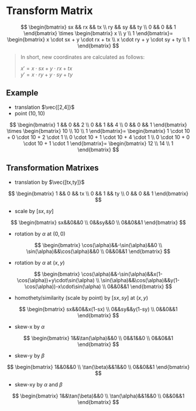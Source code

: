 # Transform Matrix

$$
\begin{bmatrix}
sx && rx && tx
\\
ry && sy && ty
\\
0 && 0 && 1
\end{bmatrix}
\times
\begin{bmatrix}
x
\\
y
\\
1
\end{bmatrix}=
\begin{bmatrix}
x \cdot sx + y \cdot rx + tx
\\
x \cdot ry + y \cdot sy + ty
\\
1
\end{bmatrix}
$$

> In short, new coordinates are calculated as follows:
>   
> $x' = x \cdot sx + y \cdot rx + tx$  
> $y' = x \cdot ry + y \cdot sy + ty$

## Example

- translation $\vec{[2,4]}$
- point $(10,10)$

$$
\begin{bmatrix}
1 && 0 && 2
\\
0 && 1 && 4
\\
0 && 0 && 1
\end{bmatrix}
\times
\begin{bmatrix}
10
\\
10
\\
1
\end{bmatrix}=
\begin{bmatrix}
1 \cdot 10 + 0 \cdot 10 + 2 \cdot 1
\\
0 \cdot 10 + 1 \cdot 10 + 4 \cdot 1
\\
0 \cdot 10 + 0 \cdot 10 + 1 \cdot 1
\end{bmatrix}=
\begin{bmatrix}
12
\\
14
\\
1
\end{bmatrix}
$$

## Transformation Matrixes

- translation by $\vec{[tx,ty]}$

$$
\begin{bmatrix}
1 && 0 && tx
\\
0 && 1 && ty
\\
0 && 0 && 1
\end{bmatrix}
$$

- scale by $[sx,sy]$

$$
\begin{bmatrix}
sx&&0&&0
\\
0&&sy&&0
\\
0&&0&&1
\end{bmatrix}
$$

- rotation by $\alpha$ at $(0,0)$

$$
\begin{bmatrix}
\cos(\alpha)&&-\sin(\alpha)&&0
\\
\sin(\alpha)&&\cos(\alpha)&&0
\\
0&&0&&1
\end{bmatrix}
$$

- rotation by $\alpha$ at $(x,y)$

$$
\begin{bmatrix}
\cos(\alpha)&&-\sin(\alpha)&&x(1-\cos(\alpha))+y\cdot\sin(\alpha)
\\
\sin(\alpha)&&\cos(\alpha)&&y(1-\cos(\alpha))-x\cdot\sin(\alpha)
\\
0&&0&&1
\end{bmatrix}
$$

- homothety/similarity (scale by point) by $[sx,sy]$ at $(x,y)$

$$
\begin{bmatrix}
sx&&0&&x(1-sx)
\\
0&&sy&&y(1-sy)
\\
0&&0&&1
\end{bmatrix}
$$

- skew-x by $\alpha$

$$
\begin{bmatrix}
1&&\tan(\alpha)&&0
\\
0&&1&&0
\\
0&&0&&1
\end{bmatrix}
$$

- skew-y by $\beta$

$$
\begin{bmatrix}
1&&0&&0
\\
\tan(\beta)&&1&&0
\\
0&&0&&1
\end{bmatrix}
$$

- skew-xy by $\alpha$ and $\beta$

$$
\begin{bmatrix}
1&&\tan(\beta)&&0
\\
\tan(\alpha)&&1&&0
\\
0&&0&&1
\end{bmatrix}
$$
 
